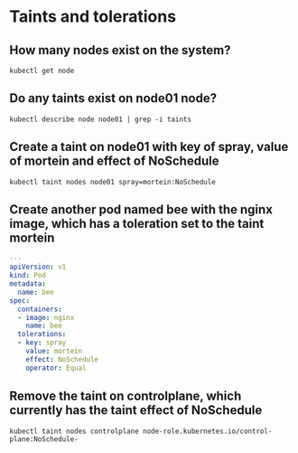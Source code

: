# Taints and tolerations

## How many nodes exist on the system?

`kubectl get node`

## Do any taints exist on node01 node?

`kubectl describe node node01 | grep -i taints`

## Create a taint on node01 with key of spray, value of mortein and effect of NoSchedule

`kubectl taint nodes node01 spray=mortein:NoSchedule`

## Create another pod named bee with the nginx image, which has a toleration set to the taint mortein

```yaml
---
apiVersion: v1
kind: Pod
metadata:
  name: bee
spec:
  containers:
  - image: nginx
    name: bee
  tolerations:
  - key: spray
    value: mortein
    effect: NoSchedule
    operator: Equal
```

## Remove the taint on controlplane, which currently has the taint effect of NoSchedule

`kubectl taint nodes controlplane node-role.kubernetes.io/control-plane:NoSchedule-`
